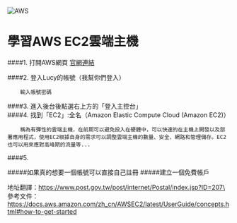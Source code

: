 ![AWS](http://www.ureka.cc/weicloud/wp-content/uploads/sites/25/2017/11/AWS_Icons-300x200.png "AWS-Logo")

學習AWS EC2雲端主機
=================


####1. 打開AWS網頁
[官網連結](https://aws.amazon.com/tw/free/)

####2. 登入Lucy的帳號（我幫你們登入）

        輸入帳號密碼
####3. 進入後台後點選右上方的「登入主控台」
<br>
####4. 找到「EC2」:全名（Amazon Elastic Compute Cloud (Amazon EC2)）

        稱為有彈性的雲端主機，在前期可以避免投入在硬體中，可以快速的在主機上開發以及部署應用程式，使用EC2根據自身的需求可以調整雲端主機的數量、安全、網路和管理儲存。EC2也可以用來應對高峰期的流量等...

####5. 

#####如果真的想要一個帳號可以直接自己註冊
#####建立一個免費帳戶






地址翻譯：https://www.post.gov.tw/post/internet/Postal/index.jsp?ID=207\
參考文件：https://docs.aws.amazon.com/zh_cn/AWSEC2/latest/UserGuide/concepts.html#how-to-get-started

